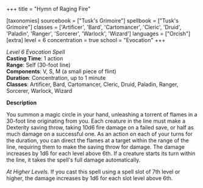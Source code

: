 +++
title = "Hymn of Raging Fire"

[taxonomies]
sourcebook = ["Tusk's Grimoire"]
spellbook = ["Tusk's Grimoire"]
classes = ['Artificer', 'Bard', 'Cartomancer', 'Cleric', 'Druid', 'Paladin', 'Ranger', 'Sorcerer', 'Warlock', 'Wizard']
languages = ["Orcish"]
[extra]
level = 6
concentration = true
school = "Evocation"
+++

*Level 6 Evocation Spell*  
**Casting Time**: 1 action  
**Range**: Self (30-foot line)  
**Components**: V, S, M (a small piece of flint)  
**Duration**: Concentration, up to 1 minute  
**Classes**: Artificer, Bard, Cartomancer, Cleric, Druid, Paladin, Ranger, Sorcerer, Warlock, Wizard  

**Description**

You summon a magic circle in your hand, unleashing a torrent of flames in a 30-foot line originating from you. Each creature in the line must make a Dexterity saving throw, taking 10d6 fire damage on a failed save, or half as much damage on a successful one. As an action on each of your turns for the duration, you can direct the flames at a target within the range of the line, requiring them to make the saving throw for damage. The damage increases by 1d6 for each level above 6th. If a creature starts its turn within the line, it takes the spell's full damage automatically.

*At Higher Levels.* If you cast this spell using a spell slot of 7th level or higher, the damage increases by 1d6 for each slot level above 6th.
